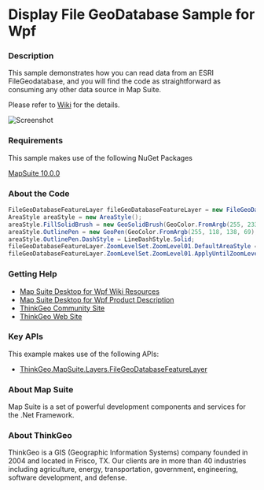 # Display File GeoDatabase Sample for Wpf

### Description

This sample demonstrates how you can read data from an ESRI FileGeodatabase, and you will find the code as straightforward as consuming any other data source in Map Suite.

Please refer to [Wiki](http://wiki.thinkgeo.com/wiki/map_suite_desktop_for_wpf) for the details.

![Screenshot](https://github.com/ThinkGeo/DisplayFileGeoDatabaseSample-ForWpf/blob/master/Screenshot.gif)

### Requirements
This sample makes use of the following NuGet Packages

[MapSuite 10.0.0](https://www.nuget.org/packages?q=ThinkGeo)

### About the Code
```csharp
FileGeoDatabaseFeatureLayer fileGeoDatabaseFeatureLayer = new FileGeoDatabaseFeatureLayer("../../AppData/Shapes.gdb", "states");
AreaStyle areaStyle = new AreaStyle();
areaStyle.FillSolidBrush = new GeoSolidBrush(GeoColor.FromArgb(255, 233, 232, 214));
areaStyle.OutlinePen = new GeoPen(GeoColor.FromArgb(255, 118, 138, 69), 1);
areaStyle.OutlinePen.DashStyle = LineDashStyle.Solid;
fileGeoDatabaseFeatureLayer.ZoomLevelSet.ZoomLevel01.DefaultAreaStyle = areaStyle;
fileGeoDatabaseFeatureLayer.ZoomLevelSet.ZoomLevel01.ApplyUntilZoomLevel = ApplyUntilZoomLevel.Level20;
```

### Getting Help

- [Map Suite Desktop for Wpf Wiki Resources](http://wiki.thinkgeo.com/wiki/map_suite_desktop_for_wpf)
- [Map Suite Desktop for Wpf Product Description](https://thinkgeo.com/ui-controls#desktop-platforms)
- [ThinkGeo Community Site](http://community.thinkgeo.com/)
- [ThinkGeo Web Site](http://www.thinkgeo.com)

### Key APIs
This example makes use of the following APIs:

- [ThinkGeo.MapSuite.Layers.FileGeoDatabaseFeatureLayer](http://wiki.thinkgeo.com/wiki/api/ThinkGeo.MapSuite.Layers.ThinkGeo.MapSuite.Layers.FileGeoDatabaseFeatureLayer)

### About Map Suite
Map Suite is a set of powerful development components and services for the .Net Framework.

### About ThinkGeo
ThinkGeo is a GIS (Geographic Information Systems) company founded in 2004 and located in Frisco, TX. Our clients are in more than 40 industries including agriculture, energy, transportation, government, engineering, software development, and defense.
